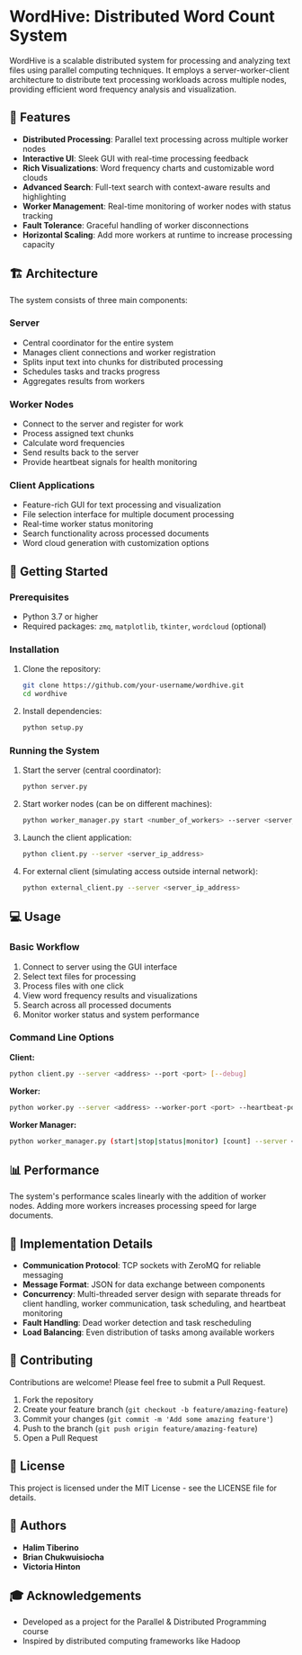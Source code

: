 # WordHive: Distributed Word Count System

WordHive is a scalable distributed system for processing and analyzing text files using parallel computing techniques. It employs a server-worker-client architecture to distribute text processing workloads across multiple nodes, providing efficient word frequency analysis and visualization.

## 🌟 Features

- **Distributed Processing**: Parallel text processing across multiple worker nodes
- **Interactive UI**: Sleek GUI with real-time processing feedback
- **Rich Visualizations**: Word frequency charts and customizable word clouds
- **Advanced Search**: Full-text search with context-aware results and highlighting
- **Worker Management**: Real-time monitoring of worker nodes with status tracking
- **Fault Tolerance**: Graceful handling of worker disconnections
- **Horizontal Scaling**: Add more workers at runtime to increase processing capacity

## 🏗️ Architecture

The system consists of three main components:

### Server
- Central coordinator for the entire system
- Manages client connections and worker registration
- Splits input text into chunks for distributed processing
- Schedules tasks and tracks progress
- Aggregates results from workers

### Worker Nodes
- Connect to the server and register for work
- Process assigned text chunks
- Calculate word frequencies
- Send results back to the server
- Provide heartbeat signals for health monitoring

### Client Applications
- Feature-rich GUI for text processing and visualization
- File selection interface for multiple document processing
- Real-time worker status monitoring
- Search functionality across processed documents
- Word cloud generation with customization options

## 🚀 Getting Started

### Prerequisites

- Python 3.7 or higher
- Required packages: `zmq`, `matplotlib`, `tkinter`, `wordcloud` (optional)

### Installation

1. Clone the repository:
   ```bash
   git clone https://github.com/your-username/wordhive.git
   cd wordhive
   ```

2. Install dependencies:
   ```bash
   python setup.py
   ```

### Running the System

1. Start the server (central coordinator):
   ```bash
   python server.py
   ```

2. Start worker nodes (can be on different machines):
   ```bash
   python worker_manager.py start <number_of_workers> --server <server_ip_address>
   ```

3. Launch the client application:
   ```bash
   python client.py --server <server_ip_address>
   ```

4. For external client (simulating access outside internal network):
   ```bash
   python external_client.py --server <server_ip_address>
   ```

## 💻 Usage

### Basic Workflow

1. Connect to server using the GUI interface
2. Select text files for processing
3. Process files with one click
4. View word frequency results and visualizations
5. Search across all processed documents
6. Monitor worker status and system performance

### Command Line Options

**Client:**
```bash
python client.py --server <address> --port <port> [--debug]
```

**Worker:**
```bash
python worker.py --server <address> --worker-port <port> --heartbeat-port <port> [--debug]
```

**Worker Manager:**
```bash
python worker_manager.py (start|stop|status|monitor) [count] --server <address> [--interval <seconds>]
```

## 📊 Performance

The system's performance scales linearly with the addition of worker nodes. Adding more workers increases processing speed for large documents.

## 🔧 Implementation Details

- **Communication Protocol**: TCP sockets with ZeroMQ for reliable messaging
- **Message Format**: JSON for data exchange between components
- **Concurrency**: Multi-threaded server design with separate threads for client handling, worker communication, task scheduling, and heartbeat monitoring
- **Fault Handling**: Dead worker detection and task rescheduling
- **Load Balancing**: Even distribution of tasks among available workers

## 🤝 Contributing

Contributions are welcome! Please feel free to submit a Pull Request.

1. Fork the repository
2. Create your feature branch (`git checkout -b feature/amazing-feature`)
3. Commit your changes (`git commit -m 'Add some amazing feature'`)
4. Push to the branch (`git push origin feature/amazing-feature`)
5. Open a Pull Request

## 📝 License

This project is licensed under the MIT License - see the LICENSE file for details.

## 👥 Authors

- **Halim Tiberino**
- **Brian Chukwuisiocha**
- **Victoria Hinton**

## 🎓 Acknowledgements

- Developed as a project for the Parallel & Distributed Programming course
- Inspired by distributed computing frameworks like Hadoop
